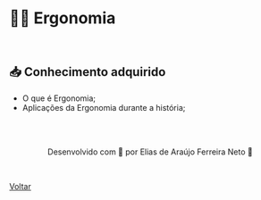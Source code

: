 <h1> 💆‍♂️ Ergonomia </h1>

<br>

<h2> 📥 Conhecimento adquirido </h2>

- O que é Ergonomia;
- Aplicações da Ergonomia durante a história;

<br><br>

<p align="center"> Desenvolvido com 💜 por Elias de Araújo Ferreira Neto 👋 <p>

<br>

<a href="./stage01.md">Voltar</a>